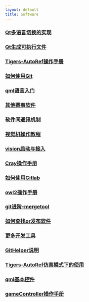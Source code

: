 ```yaml
---
layout: default 
title: Software
---
```

### [Qt多语言切换的实现](Qt多语言切换的实现.md)
### [Qt生成可执行文件](Qt生成可执行文件.md)
### [Tigers-AutoRef操作手册](Tigers-AutoRef操作手册.md)
### [如何使用Git](如何使用Git.md)
### [qml语言入门](qml语言入门.md)
### [其他赛事软件](其他赛事软件.md)
### [软件间通讯机制](软件间通讯机制.md)
### [视觉机操作教程](视觉机操作教程.md)
### [vision启动与接入](vision启动与接入.md)
### [Cray操作手册](Cray操作手册.md)
### [如何使用Gitlab](如何使用Gitlab.md)
### [owl2操作手册](owl2操作手册.md)
### [git进阶-mergetool](git进阶-mergetool.md)
### [如何查找or发布软件](如何查找or发布软件.md)
### [更多开发工具](更多开发工具.md)
### [GitHelper说明](GitHelper说明.md)
### [Tigers-AutoRef仿真模式下的使用](Tigers-AutoRef仿真模式下的使用.md)
### [qml基本控件](qml基本控件.md)
### [gameController操作手册](gameController操作手册.md)
